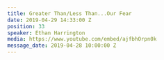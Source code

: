```yaml
---
title: Greater Than/Less Than...Our Fear
date: 2019-04-29 14:33:00 Z
position: 33
speaker: Ethan Harrington
media: https://www.youtube.com/embed/ajfbhOrpn0k
message_date: 2019-04-28 10:00:00 Z
---
```


